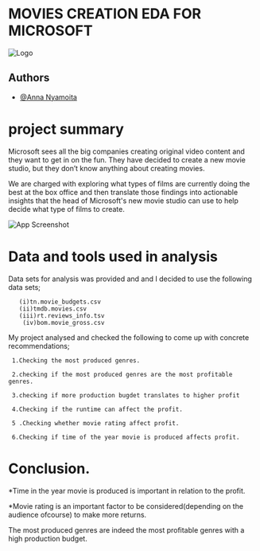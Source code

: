 # MOVIES CREATION EDA FOR MICROSOFT







![Logo](https://techcrunch.com/wp-content/uploads/2016/03/microsoft.jpg)


## Authors

- [@Anna Nyamoita](https://github.com/AnnaNyamoita)






# project summary




Microsoft sees all the big companies creating original video content and they want to get in on the fun.
 They have decided to create a new movie studio, but they don’t know anything about creating movies. 
 
We are charged with exploring what types of films are currently doing the best at the box office and then
 translate those findings into actionable insights that the head of Microsoft's new movie studio can use to help decide what
type of films to create.


![App Screenshot](https://static.toiimg.com/thumb/msid-59124127,width-800,height-600,resizemode-75,imgsize-45922,pt-32,y_pad-40/59124127.jpg)


# Data and tools used in analysis
Data sets for analysis was provided and and I decided 
to use the following data sets;

       (i)tn.movie_budgets.csv
       (ii)tmdb.movies.csv
       (iii)rt.reviews_info.tsv
        (iv)bom.movie_gross.csv



My project analysed and checked the following to
come up with concrete recommendations;

     1.Checking the most produced genres.

     2.checking if the most produced genres are the most profitable genres.

     3.checking if more production bugdet translates to higher profit

     4.Checking if the runtime can affect the profit.

     5 .Checking whether movie rating affect profit.

     6.Checking if time of the year movie is produced affects profit.

# Conclusion.

   *Time in the year movie is produced is important in relation to the profit.

   *Movie rating is an important factor to be considered(depending on the audience ofcourse) to make more returns.

   The most produced genres are indeed the most profitable genres with a high production budget.
